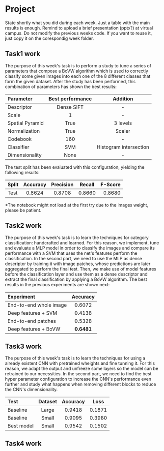 # Project
State shortly what you did during each week. Just a table with the main results is enough. Remind to upload a brief presentation (pptx?) at virtual campus. Do not modify the previous weeks code. If you want to reuse it, just copy it on the corespondig week folder.

## Task1 work
The purpose of this week's task is to perform a study to tune a series of parameters that compose a BoVW algorithm which is used to correctly classify some given images into each one of the 8 different classes that form the given dataset. After the study has been performed, this combination of parameters has shown the best results:

| Parameter           | Best performance | Addition                  | 
| :---                |    :----:        |     :----:                  |
| Descriptor          | Dense SIFT       | -                         |
| Scale               | 1                | -                         |
| Spatial Pyramid     | True             | 3 levels                  |
| Normalization       | True             | Scaler                    |
| Codebook            | 160              | -                         |
| Classifier          | SVM              | Histogram intersection    |
| Dimensionality      | None              | -                         | 


The test split has been evaluated with this configuration, yielding the following results:

| Split      | Accuracy    | Precision   | Recall      | F-Score     |
| :---       |    :----:   |    :----:   |    :----:   |        ---: |
| Test       | 0.8624      | 0.8708      | 0.8660      | 0.8680      |

*The notebook might not load at the first try due to the images weight, please be patient.

## Task2 work
The purpose of this week's task is to learn the techniques for category classification: handcrafted and learned. For this reason, we implement, tune and evaluate a MLP model in order to classify the images and compare its performance with a SVM that uses the net's features perform the classification. In the second part, we need to use the MLP as dense descriptor by training it with image patches, whose predictions are later aggregated to perform the final test. Then, we make use of model features before the classification layer and use them as a dense descriptor and extract the final classification by applying a BoVW algorithm. The best results in the previous experiments are shown next:

| Experiment             |     Accuracy     | 
| :---                   |    :----:        |  
| End-to-end whole image |     0.6072       | 
| Deep features + SVM    |     0.4138       | 
| End-to-end patches     |     0.5328       | 
| Deep features + BoVW   |     **0.6481**       |


## Task3 work
The purpose of this week's task is to learn the techniques for using a already existent CNN with pretrained wheights and fine tunning it. For this reason, we adapt the output and unfreeze some layers so the model can be retrained to our necessities. In the second part, we need to find the best hyper parameter configuration to increase the CNN's performance even further and study what happens when removing different blocks to reduce the CNN's dimensionality.

| Test        |     Dataset     |  Accuracy  |  Loss  |
| :---        |    :----:       |  :------:  | :----: |
| Baseline    |     Large       |  0.9418    | 0.1871 |
| Baseline    |     Small       |  0.9095    | 0.3980 |
| Best model  |     Small       |  0.9542    | 0.1502 |


## Task4 work

